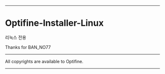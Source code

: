 ___

# Optifine-Installer-Linux

리눅스 전용

Thanks for BAN_NO77

---

All copyrights are available to Optifine.
___
